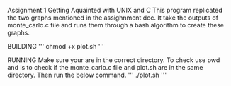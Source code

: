 Assignment 1 Getting Aquainted with UNIX and C
This program replicated the two graphs mentioned in the assighnment doc. It take the outputs of monte_carlo.c file and runs them through a bash algorithm to create these graphs. 

BUILDING
'''
chmod +x plot.sh
'''

RUNNING
Make sure your are in the correct directory. To check use pwd and ls to check if the monte_carlo.c file and plot.sh are in the same directory. Then run the below command. 
'''
./plot.sh
'''
